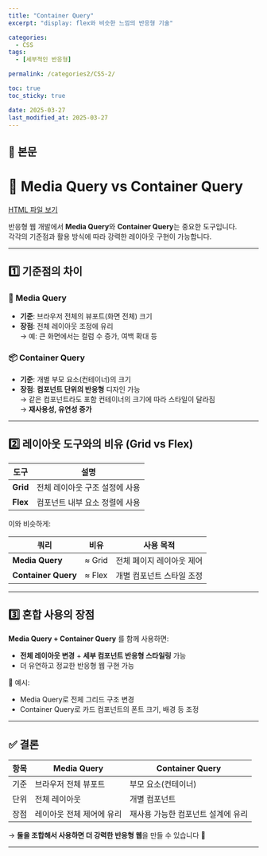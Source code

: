 ```yaml
---
title: "Container Query"
excerpt: "display: flex와 비슷한 느낌의 반응형 기술"

categories:
  - CSS
tags:
  - [세부적인 반응형]

permalink: /categories2/CSS-2/

toc: true
toc_sticky: true

date: 2025-03-27
last_modified_at: 2025-03-27
---
```


## 🦥 본문

# 🧩 Media Query vs Container Query

[HTML 파일 보기](/assets/files/Container-Queries.html)

반응형 웹 개발에서 **Media Query**와 **Container Query**는 중요한 도구입니다.  
각각의 기준점과 활용 방식에 따라 강력한 레이아웃 구현이 가능합니다.

---

## 1️⃣ 기준점의 차이

### 📱 Media Query

- **기준**: 브라우저 전체의 뷰포트(화면 전체) 크기
- **장점**: 전체 레이아웃 조정에 유리  
  → 예: 큰 화면에서는 컬럼 수 증가, 여백 확대 등

### 📦 Container Query

- **기준**: 개별 부모 요소(컨테이너)의 크기
- **장점**: **컴포넌트 단위의 반응형** 디자인 가능  
  → 같은 컴포넌트라도 포함 컨테이너의 크기에 따라 스타일이 달라짐  
  → **재사용성, 유연성 증가**

---

## 2️⃣ 레이아웃 도구와의 비유 (Grid vs Flex)

| 도구     | 설명                           |
| -------- | ------------------------------ |
| **Grid** | 전체 레이아웃 구조 설정에 사용 |
| **Flex** | 컴포넌트 내부 요소 정렬에 사용 |

이와 비슷하게:

| 쿼리                | 비유   | 사용 목적                 |
| ------------------- | ------ | ------------------------- |
| **Media Query**     | ≈ Grid | 전체 페이지 레이아웃 제어 |
| **Container Query** | ≈ Flex | 개별 컴포넌트 스타일 조정 |

---

## 3️⃣ 혼합 사용의 장점

**Media Query + Container Query** 를 함께 사용하면:

- **전체 레이아웃 변경** + **세부 컴포넌트 반응형 스타일링** 가능
- 더 유연하고 정교한 반응형 웹 구현 가능

🧪 예시:

- Media Query로 전체 그리드 구조 변경
- Container Query로 카드 컴포넌트의 폰트 크기, 배경 등 조정

---

## ✅ 결론

| 항목 | Media Query               | Container Query                    |
| ---- | ------------------------- | ---------------------------------- |
| 기준 | 브라우저 전체 뷰포트      | 부모 요소(컨테이너)                |
| 단위 | 전체 레이아웃             | 개별 컴포넌트                      |
| 장점 | 레이아웃 전체 제어에 유리 | 재사용 가능한 컴포넌트 설계에 유리 |

→ **둘을 조합해서 사용하면 더 강력한 반응형 웹**을 만들 수 있습니다 💪

---
